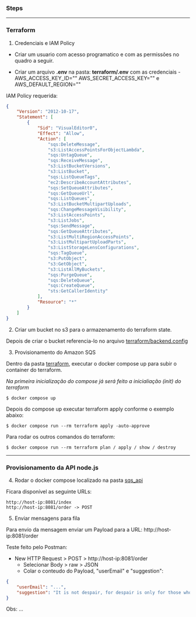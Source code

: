 ### Steps
---
### Terraform

1. Credenciais e IAM Policy

- Criar um usuario com acesso programatico e com as permissões no quadro a seguir. 

- Criar um arquivo **.env** na pasta: **terraform/.env** com as credenciais - AWS_ACCESS_KEY_ID="" AWS_SECRET_ACCESS_KEY="" e AWS_DEFAULT_REGION=""


IAM Policy requerida:
```json
{
    "Version": "2012-10-17",
    "Statement": [
        {
            "Sid": "VisualEditor0",
            "Effect": "Allow",
            "Action": [
                "sqs:DeleteMessage",
                "s3:ListAccessPointsForObjectLambda",
                "sqs:UntagQueue",
                "sqs:ReceiveMessage",
                "s3:ListBucketVersions",
                "s3:ListBucket",
                "sqs:ListQueueTags",
                "ec2:DescribeAccountAttributes",
                "sqs:SetQueueAttributes",
                "sqs:GetQueueUrl",
                "sqs:ListQueues",
                "s3:ListBucketMultipartUploads",
                "sqs:ChangeMessageVisibility",
                "s3:ListAccessPoints",
                "s3:ListJobs",
                "sqs:SendMessage",
                "sqs:GetQueueAttributes",
                "s3:ListMultiRegionAccessPoints",
                "s3:ListMultipartUploadParts",
                "s3:ListStorageLensConfigurations",
                "sqs:TagQueue",
                "s3:PutObject",
                "s3:GetObject",
                "s3:ListAllMyBuckets",
                "sqs:PurgeQueue",
                "sqs:DeleteQueue",
                "sqs:CreateQueue",
                "sts:GetCallerIdentity"
            ],
            "Resource": "*"
        }
    ]
}
```

2. Criar um bucket no s3 para o armazenamento do terraform state.

Depois de criar o bucket referencia-lo no arquivo [terraform/backend.config](https://github.com/thiiferrs/terraform-sqs-api/blob/main/terraform/backend.config)

3. Provisionamento do Amazon SQS

Dentro da pasta [terraform](https://github.com/thiiferrs/terraform-sqs-api/blob/main/terraform), executar o docker compose up para subir o container do terraform.

*Na primeira inicialização do compose já será feito a inicialiação (init) do terraform*
```
$ docker compose up
```

Depois do compose up executar terraform apply conforme o exemplo abaixo:
```
$ docker compose run --rm terraform apply -auto-approve
```

Para rodar os outros comandos do terraform:
```
$ docker compose run --rm terraform plan / apply / show / destroy
```
____

### Provisionamento da API node.js

4. Rodar o docker compose localizado na pasta [sqs_api](https://github.com/thiiferrs/terraform-sqs-api/tree/main/sqs_api)

Ficara disponível as seguinte URLs:
```
http://host-ip:8081/index
http://host-ip:8081/order -> POST
```

5. Enviar mensagens para fila

Para envio da mensagem enviar um Payload para a URL: http://host-ip:8081/order


Teste feito pelo Postman:

- New HTTP Request > POST > http://host-ip:8081/order
  - Selecionar Body > raw > JSON
  - Colar o conteudo do Payload, "userEmail" e "suggestion":
```json
{
    "userEmail": "...",
    "suggestion": "It is not despair, for despair is only for those who see the end beyond all doubt. We do not"
}
```

Obs: ...